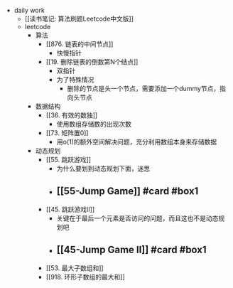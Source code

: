- daily work
	- [[读书笔记: 算法刷题Leetcode中文版]]
	- leetcode
		- 算法
			- [[876. 链表的中间节点]]
				- 快慢指针
			- [[19. 删除链表的倒数第N个结点]]
				- 双指针
				- 为了特殊情况
					- 删除的节点是头一个节点，需要添加一个dummy节点，指向头节点
		- 数据结构
			- [[36. 有效的数独]]
				- 使用数组存储数的出现次数
			- [[73. 矩阵置0]]
				- 用o(1)的额外空间解决问题，充分利用数组本身来存储数据
		- 动态规划
			- [[55. 跳跃游戏]]
				- 为什么要划到动态规划下面，迷思
				- [[55-Jump Game]] #card #box1
					-
			- [[45. 跳跃游戏II]]
				- 关键在于最后一个元素是否访问的问题，而且这也不是动态规划吧
				- [[45-Jump Game II]] #card #box1
					-
			- [[53. 最大子数组和]]
			- [[918. 环形子数组的最大和]]